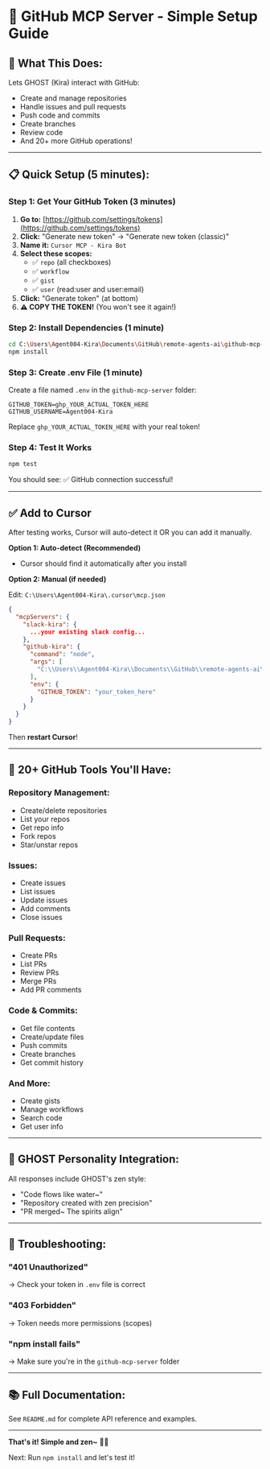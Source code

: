 # 👻 GitHub MCP Server - Simple Setup Guide

## 🎯 What This Does:

Lets GHOST (Kira) interact with GitHub:
- Create and manage repositories
- Handle issues and pull requests  
- Push code and commits
- Create branches
- Review code
- And 20+ more GitHub operations!

---

## 📋 Quick Setup (5 minutes):

### Step 1: Get Your GitHub Token (3 minutes)

1. **Go to:** [https://github.com/settings/tokens](https://github.com/settings/tokens)
2. **Click:** "Generate new token" → "Generate new token (classic)"
3. **Name it:** `Cursor MCP - Kira Bot`
4. **Select these scopes:**
   - ✅ `repo` (all checkboxes)
   - ✅ `workflow`
   - ✅ `gist`
   - ✅ `user` (read:user and user:email)
5. **Click:** "Generate token" (at bottom)
6. **⚠️ COPY THE TOKEN!** (You won't see it again!)

### Step 2: Install Dependencies (1 minute)

```bash
cd C:\Users\Agent004-Kira\Documents\GitHub\remote-agents-ai\github-mcp-server
npm install
```

### Step 3: Create .env File (1 minute)

Create a file named `.env` in the `github-mcp-server` folder:

```env
GITHUB_TOKEN=ghp_YOUR_ACTUAL_TOKEN_HERE
GITHUB_USERNAME=Agent004-Kira
```

Replace `ghp_YOUR_ACTUAL_TOKEN_HERE` with your real token!

### Step 4: Test It Works

```bash
npm test
```

You should see: ✅ GitHub connection successful!

---

## ✅ Add to Cursor

After testing works, Cursor will auto-detect it OR you can add it manually.

**Option 1: Auto-detect (Recommended)**
- Cursor should find it automatically after you install

**Option 2: Manual (if needed)**

Edit: `C:\Users\Agent004-Kira\.cursor\mcp.json`

```json
{
  "mcpServers": {
    "slack-kira": {
      ...your existing slack config...
    },
    "github-kira": {
      "command": "node",
      "args": [
        "C:\\Users\\Agent004-Kira\\Documents\\GitHub\\remote-agents-ai\\github-mcp-server\\src\\index.js"
      ],
      "env": {
        "GITHUB_TOKEN": "your_token_here"
      }
    }
  }
}
```

Then **restart Cursor**!

---

## 🎯 20+ GitHub Tools You'll Have:

### Repository Management:
- Create/delete repositories
- List your repos
- Get repo info
- Fork repos
- Star/unstar repos

### Issues:
- Create issues
- List issues  
- Update issues
- Add comments
- Close issues

### Pull Requests:
- Create PRs
- List PRs
- Review PRs
- Merge PRs
- Add PR comments

### Code & Commits:
- Get file contents
- Create/update files
- Push commits
- Create branches
- Get commit history

### And More:
- Create gists
- Manage workflows
- Search code
- Get user info

---

## 👻 GHOST Personality Integration:

All responses include GHOST's zen style:
- "Code flows like water~"
- "Repository created with zen precision"
- "PR merged~ The spirits align"

---

## 🐛 Troubleshooting:

### "401 Unauthorized"
→ Check your token in `.env` file is correct

### "403 Forbidden"  
→ Token needs more permissions (scopes)

### "npm install fails"
→ Make sure you're in the `github-mcp-server` folder

---

## 📚 Full Documentation:

See `README.md` for complete API reference and examples.

---

**That's it! Simple and zen~** 👻✨

Next: Run `npm install` and let's test it!

